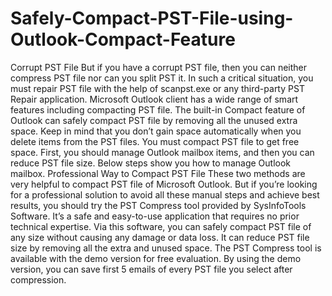 # Safely-Compact-PST-File-using-Outlook-Compact-Feature
Corrupt PST File But if you have a corrupt PST file, then you can neither compress PST file nor can you split PST it. In such a critical situation, you must repair PST file with the help of scanpst.exe or any third-party PST Repair application.  Microsoft Outlook client has a wide range of smart features including compacting PST file. The built-in Compact feature of Outlook can safely compact PST file by removing all the unused extra space. Keep in mind that you don’t gain space automatically when you delete items from the PST files. You must compact PST file to get free space. First, you should manage Outlook mailbox items, and then you can reduce PST file size. Below steps show you how to manage Outlook mailbox.
Professional Way to Compact PST File
These two methods are very helpful to compact PST file of Microsoft Outlook. But if you’re looking for a professional solution to avoid all these manual steps and achieve best results, you should try the PST Compress tool provided by SysInfoTools Software. It’s a safe and easy-to-use application that requires no prior technical expertise. Via this software, you can safely compact PST file of any size without causing any damage or data loss. It can reduce PST file size by removing all the extra and unused space. The PST Compress tool is available with the demo version for free evaluation. By using the demo version, you can save first 5 emails of every PST file you select after compression.
